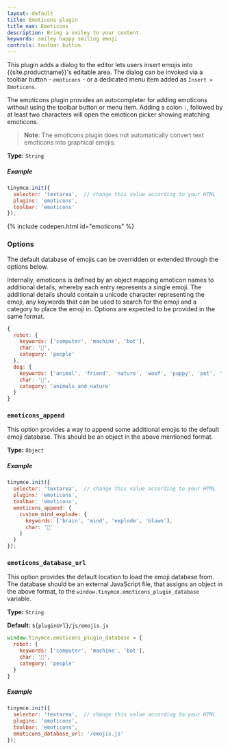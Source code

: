 ```yaml
---
layout: default
title: Emoticons plugin
title_nav: Emoticons
description: Bring a smiley to your content.
keywords: smiley happy smiling emoji
controls: toolbar button
---
```


This plugin adds a dialog to the editor lets users insert emojis into {{site.productname}}'s editable area. The dialog can be invoked via a toolbar button - `emoticons` - or a dedicated menu item added as `Insert > Emoticons`.

The emoticons plugin provides an autocompleter for adding emoticons without using the toolbar button or menu item. Adding a colon `:`, followed by at least two characters will open the emoticon picker showing matching emoticons.

> **Note**: The emoticons plugin does not automatically convert text emoticons into graphical emojis.

**Type:** `String`

##### Example

```js
tinymce.init({
  selector: 'textarea',  // change this value according to your HTML
  plugins: 'emoticons',
  toolbar: 'emoticons'
});
```

{% include codepen.html id="emoticons" %}

### Options

The default database of emojis can be overridden or extended through the options below.

Internally, emoticons is defined by an object mapping emoticon names to additional details, whereby each entry represents a single emoji. The additional details should contain a unicode character representing the emoji, any keywords that can be used to search for the emoji and a category to place the emoji in. Options are expected to be provided in the same format.

```js
{
  robot: {
    keywords: ['computer', 'machine', 'bot'],
    char: '🤖',
    category: 'people'
  },
  dog: {
    keywords: ['animal', 'friend', 'nature', 'woof', 'puppy', 'pet', 'faithful'],
    char: '🐶',
    category: 'animals_and_nature'
  }
}
```

### `emoticons_append`

This option provides a way to append some additional emojis to the default emoji database. This should be an object in the above mentioned format.

**Type:** `Object`

##### Example

```js
tinymce.init({
  selector: 'textarea',  // change this value according to your HTML
  plugins: 'emoticons',
  toolbar: 'emoticons',
  emoticons_append: {
    custom_mind_explode: {
      keywords: ['brain', 'mind', 'explode', 'blown'],
      char: '🤯'
    }
  }
});
```

### `emoticons_database_url`

This option provides the default location to load the emoji database from. The database should be an external JavaScript file, that assigns an object in the above format, to the `window.tinymce.emoticons_plugin_database` variable.

**Type:** `String`

**Default:** `${pluginUrl}/js/emojis.js`

```js
window.tinymce.emoticons_plugin_database = {
  robot: {
    keywords: ['computer', 'machine', 'bot'],
    char: '🤖',
    category: 'people'
  }
}
```

##### Example

```js
tinymce.init({
  selector: 'textarea',  // change this value according to your HTML
  plugins: 'emoticons',
  toolbar: 'emoticons',
  emoticons_database_url: '/emojis.js'
});
```
